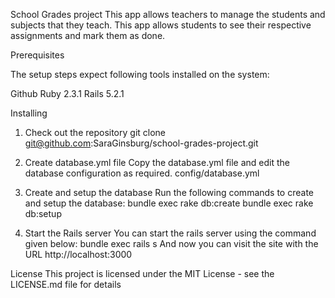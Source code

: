School Grades project
This app allows teachers to manage the students and subjects that they teach.
This app allows students to see their respective assignments and mark them as done.


Prerequisites

The setup steps expect following tools installed on the system:

Github
Ruby 2.3.1
Rails 5.2.1

Installing

1. Check out the repository
git clone git@github.com:SaraGinsburg/school-grades-project.git

2. Create database.yml file
Copy the  database.yml file and edit the database configuration as required.
config/database.yml

3. Create and setup the database
Run the following commands to create and setup the database:
bundle exec rake db:create
bundle exec rake db:setup

4. Start the Rails server
You can start the rails server using the command given below:
bundle exec rails s
And now you can visit the site with the URL http://localhost:3000

License
This project is licensed under the MIT License - see the LICENSE.md file for details
